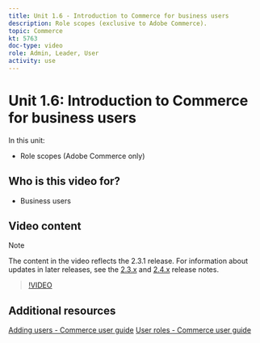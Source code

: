 ```yaml
---
title: Unit 1.6 - Introduction to Commerce for business users
description: Role scopes (exclusive to Adobe Commerce).
topic: Commerce
kt: 5763
doc-type: video
role: Admin, Leader, User
activity: use
---
```


# Unit 1.6: Introduction to Commerce for business users

In this unit:

- Role scopes (Adobe Commerce only)

## Who is this video for?

- Business users

## Video content

>[!NOTE]
>
>The content in the video reflects the 2.3.1 release. For information about updates in later releases, see the [ 2.3.x](https://devdocs.magento.com/guides/v2.3/release-notes/bk-release-notes.html) and [2.4.x](https://devdocs.magento.com/guides/v2.4/release-notes/bk-release-notes.html) release notes.

>[!VIDEO](https://video.tv.adobe.com/v/35948?quality=12&learn=on)

## Additional resources

[Adding users - Commerce user guide](https://docs.magento.com/user-guide/system/permissions-users-all.html)
[User roles - Commerce user guide](https://docs.magento.com/user-guide/system/permissions-user-roles.html)
